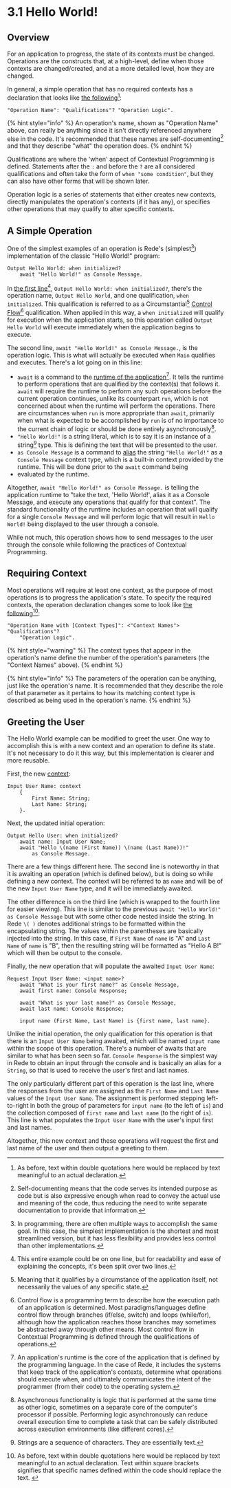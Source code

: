 # 3.1  Hello World!

## Overview

For an application to progress, the state of its contexts must be changed. Operations are the constructs that, at a high-level, define when those contexts are changed/created, and at a more detailed level, how they are changed.

In general, a simple operation that has no required contexts has a declaration that looks like [the following](#user-content-fn-1)[^1]:

```
"Operation Name": "Qualifications"? "Operation Logic".
```

{% hint style="info" %}
An operation's name, shown as "Operation Name" above, can really be anything since it isn't directly referenced anywhere else in the code. It's recommended that these names are self-documenting[^2] and that they describe "what" the operation does.
{% endhint %}

Qualifications are where the 'when' aspect of Contextual Programming is defined. Statements after the `:` and before the `?` are all considered qualifications and often take the form of `when "some condition"`, but they can also have other forms that will be shown later.

Operation logic is a series of statements that either creates new contexts, directly manipulates the operation's contexts (if it has any), or specifies other operations that may qualify to alter specific contexts.



## A Simple Operation

One of the simplest examples of an operation is Rede's (simplest[^3]) implementation of the classic "Hello World!" program:

```
Output Hello World: when initialized?
    await "Hello World!" as Console Message.
```

In [the first line](#user-content-fn-4)[^4], `Output Hello World: when initialized?`, there's the operation name, `Output Hello World`, and one qualification, `when initialized`. This qualification is referred to as a Circumstantial[^5] [Control Flow](#user-content-fn-6)[^6] qualification. When applied in this way, a `when initialized` will qualify for execution when the application starts, so this operation called `Output Hello World` will execute immediately when the application begins to execute.

The second line, `await "Hello World!" as Console Message.`, is the operation logic. This is what will actually be executed when `Main` qualifies and executes. There's a lot going on in this line:

* `await` is a command to the [runtime of the application](#user-content-fn-7)[^7]. It tells the runtime to perform operations that are qualified by the context(s) that follows it. `await` will require the runtime to perform any such operations before the current operation continues, unlike its counterpart `run`, which is not concerned about when the runtime will perform the operations. There are circumstances when `run` is more appropriate than `await`, primarily when what is expected to be accomplished by `run` is of no importance to the current chain of logic or should be done entirely asynchronously[^8].
* `"Hello World!"` is a string literal, which is to say it is an instance of a string[^9] type. This is defining the text that will be presented to the user.
* `as Console Message` is a command to [alias](../chapter-2-creating-context/2.3-adaptation.md#aliasing) the string `"Hello World!"` as a `Console Message` context type, which is a built-in context provided by the runtime. This will be done prior to the `await` command being&#x20;
* evaluated by the runtime.

Altogether, `await "Hello World!" as Console Message.` is telling the application runtime to "take the text, 'Hello World!', alias it as a Console Message, and execute any operations that qualify for that context". The standard functionality of the runtime includes an operation that will qualify for a single `Console Message` and will perform logic that will result in `Hello World!` being displayed to the user through a console.

While not much, this operation shows how to send messages to the user through the console while following the practices of Contextual Programming.



## Requiring Context

Most operations will require at least one context, as the purpose of most operations is to progress the application's state. To specify the required contexts, the operation declaration changes some to look like [the following](#user-content-fn-10)[^10]:

```
"Operation Name with [Context Types]": <"Context Names"> "Qualifications"? 
    "Operation Logic".
```

{% hint style="warning" %}
The context types that appear in the operation's name define the number of the operation's parameters (the "Context Names" above).
{% endhint %}

{% hint style="info" %}
The parameters of the operation can be anything, just like the operation's name. It is recommended that they describe the role of that parameter as it pertains to how its matching context type is described as being used in the operation's name.
{% endhint %}



## Greeting the User

The Hello World example can be modified to greet the user. One way to accomplish this is with a new context and an operation to define its state. It's not necessary to do it this way, but this implementation is clearer and more reusable.

First, the new [context](../chapter-2-creating-context/2.1-organizing-data.md#defining-a-context):

```
Input User Name: context
    {
        First Name: String;
        Last Name: String;
    }.
```

Next, the updated initial operation:

```
Output Hello User: when initialized?
    await name: Input User Name;
    await "Hello \(name (First Name)) \(name (Last Name))!" 
        as Console Message.
```

There are a few things different here. The second line is noteworthy in that it is awaiting an operation (which is defined below), but is doing so while defining a new context. The context will be referred to as `name` and will be of the new `Input User Name` type, and it will be immediately awaited.

The other difference is on the third line (which is wrapped to the fourth line for easier viewing). This line is similar to the previous `await "Hello World!" as Console Message` but with some other code nested inside the string. In Rede `\( )` denotes additional strings to be formatted within the encapsulating string. The values within the parentheses are basically injected into the string. In this case, if `First Name` of `name` is "A" and `Last Name` of `name` is "B", then the resulting string will be formatted as "Hello A B!" which will then be output to the console.

Finally, the new operation that will populate the awaited `Input User Name`:

```
Request Input User Name: <input name>?
    await "What is your first name?" as Console Message,
    await first name: Console Response;
    
    await "What is your last name?" as Console Message,
    await last name: Console Response;
    
    input name (First Name, Last Name) is {first name, last name}.
```

Unlike the initial operation, the only qualification for this operation is that there is an `Input User Name` being awaited, which will be named `input name` within the scope of this operation. There's a number of awaits that are similar to what has been seen so far. `Console Response` is the simplest way in Rede to obtain an input through the console and is basically an alias for a `String`, so that is used to receive the user's first and last names.

The only particularly different part of this operation is the last line, where the responses from the user are assigned as the `First Name` and `Last Name` values of the `Input User Name`. The assignment is performed stepping left-to-right in both the group of parameters for `input name` (to the left of `is`) and the collection composed of `first name` and `last name` (to the right of `is`). This line is what populates the `Input User Name` with the user's input first and last names.

Altogether, this new context and these operations will request the first and last name of the user and then output a greeting to them.

[^1]: As before, text within double quotations here would be replaced by text meaningful to an actual declaration.

[^2]: Self-documenting means that the code serves its intended purpose as code but is also expressive enough when read to convey the actual use and meaning of the code, thus reducing the need to write separate documentation to provide that information.

[^3]: In programming, there are often multiple ways to accomplish the same goal. In this case, the simplest implementation is the shortest and most streamlined version, but it has less flexibility and provides less control than other implementations.

[^4]: This entire example could be on one line, but for readability and ease of explaining the concepts, it's been split over two lines.

[^5]: Meaning that it qualifies by a circumstance of the application itself, not necessarily the values of any specific state.

[^6]: Control flow is a programming term to describe how the execution path of an application is determined. Most paradigms/languages define control flow through branches (if/else, switch) and loops (while/for), although how the application reaches those branches may sometimes be abstracted away through other means. Most control flow in Contextual Programming is defined through the qualifications of operations.

[^7]: An application's runtime is the core of the application that is defined by the programming language. In the case of Rede, it includes the systems that keep track of the application's contexts, determine what operations should execute when, and ultimately communicates the intent of the programmer (from their code) to the operating system.

[^8]: Asynchronous functionality is logic that is performed at the same time as other logic, sometimes on a separate core of the computer's processor if possible. Performing logic asynchronously can reduce overall execution time to complete a task that can be safely distributed across execution environments (like different cores).

[^9]: Strings are a sequence of characters. They are essentially text.

[^10]: As before, text within double quotations here would be replaced by text meaningful to an actual  declaration. Text within square brackets signifies that specific names defined within the code should replace the text.         &#x20;
